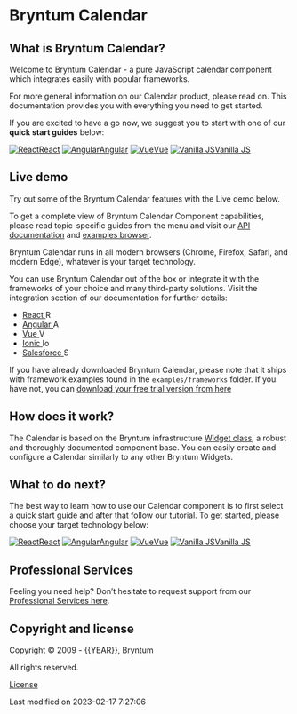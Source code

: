 [//]: # (Links in this document only works when viewed in the documentation browser, surf to ./docs)

# Bryntum Calendar

## What is Bryntum Calendar?

Welcome to Bryntum Calendar - a pure JavaScript calendar component which integrates easily with popular frameworks.

For more general information on our Calendar product, please read on. This documentation provides you with everything
you need to get started.

If you are excited to have a go now, we suggest you to start with one of our **quick start guides** below:

<div class="framework-logos">
<a href="#Calendar/guides/quick-start/react.md"><img src="Core/logo/react.svg" alt="React"><span>React</span></a>
<a href="#Calendar/guides/quick-start/angular.md"><img src="Core/logo/angular.svg" alt="Angular"><span>Angular</span></a>
<a href="#Calendar/guides/quick-start/vue-3.md"><img src="Core/logo/vue.svg" alt="Vue"><span>Vue</span></a>
<a href="#Calendar/guides/quick-start/javascript.md"><img src="Core/logo/vanilla.svg" alt="Vanilla JS"><span>Vanilla JS</span></a>
</div>

## Live demo

Try out some of the Bryntum Calendar features with the Live demo below.

<div class="external-example" data-file="Calendar/guides/readme/intro.js"></div>

To get a complete view of Bryntum Calendar Component capabilities, please read topic-specific guides from the menu and
visit our [API documentation](#Calendar/view/Calendar) and [examples browser](../examples).

Bryntum Calendar runs in all modern browsers (Chrome, Firefox, Safari, and modern Edge), whatever is your target
technology.

You can use Bryntum Calendar out of the box or integrate it with the frameworks of your choice and many third-party
solutions. Visit the integration section of our documentation for further details:

* <a href="#Calendar/guides/integration/react/guide.md">React <img style="height: 1em;width: 1em;margin-top:0;" src="Core/logo/react.svg" alt="React"></a>
* <a href="#Calendar/guides/integration/angular/guide.md">Angular <img style="height: 1em;width: 1em;margin-top:0;" src="Core/logo/angular.svg" alt="Angular"></a>
* <a href="#Calendar/guides/integration/vue/guide.md">Vue <img style="height: 1em;width: 1em;margin-top:0;" src="Core/logo/vue.svg" alt="Vue"></a>
* <a href="#Calendar/guides/integration/ionic/guide.md">Ionic <img style="height: 1em;width: 1em;margin-top:0;" src="Core/logo/ionic.svg" alt="Ionic"></a>
* <a href="#Calendar/guides/integration/salesforce/readme.md">Salesforce <img style="height: 1em;width: 1em;margin-top:0;" src="Core/logo/salesforce.svg" alt="Salesforce"></a>

<div class="note">
If you have already downloaded Bryntum Calendar, please note that it ships with framework examples found in the 
<code>examples/frameworks</code> folder. If you have not, you can <a href="https://bryntum.com/download">download your
free trial version from here</a>
</div>

## How does it work?

The Calendar is based on the Bryntum infrastructure [Widget class](#Core/widget/Widget), a robust and thoroughly
documented component base. You can easily create and configure a Calendar similarly to any other Bryntum Widgets.

[//]: # (do not change the title of the last section unless you adapt GA Tag tutorial_complete)
## What to do next?

The best way to learn how to use our Calendar component is to first select a quick start guide and after that follow our
tutorial. To get started, please choose your target technology below:

<div class="framework-logos">
<a href="#Calendar/guides/quick-start/react.md"><img src="Core/logo/react.svg" alt="React"><span>React</span></a>
<a href="#Calendar/guides/quick-start/angular.md"><img src="Core/logo/angular.svg" alt="Angular"><span>Angular</span></a>
<a href="#Calendar/guides/quick-start/vue-3.md"><img src="Core/logo/vue.svg" alt="Vue"><span>Vue</span></a>
<a href="#Calendar/guides/quick-start/javascript.md"><img src="Core/logo/vanilla.svg" alt="Vanilla JS"><span>Vanilla JS</span></a>
</div>

## Professional Services

Feeling you need help? Don’t hesitate to request support from our 
[Professional Services here](https://bryntum.com/services/).

## Copyright and license

Copyright © 2009 - {{YEAR}}, Bryntum

All rights reserved.

[License](https://bryntum.com/products/calendar/license/)


<p class="last-modified">Last modified on 2023-02-17 7:27:06</p>